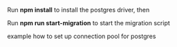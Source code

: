 Run **npm install** to install the postgres driver, then

Run **npm run start-migration** to start the migration script

example how to set up connection pool for postgres